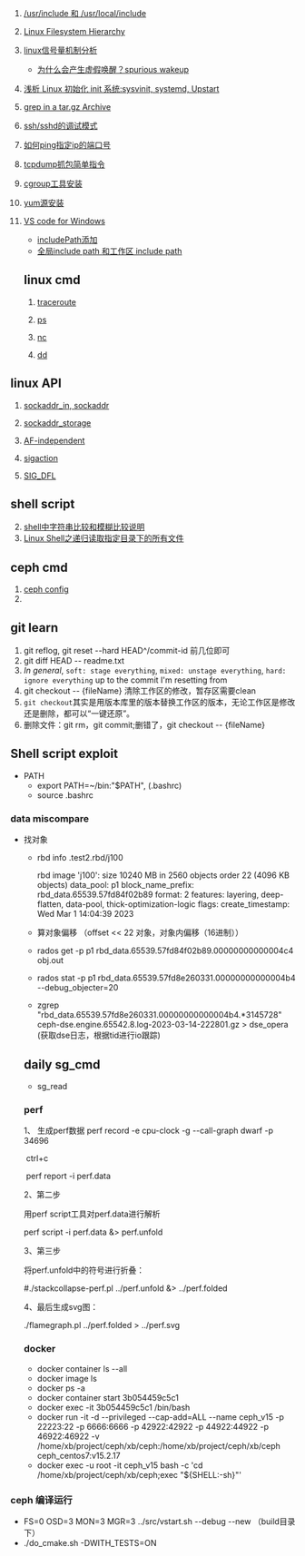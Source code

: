 1. [/usr/include 和 /usr/local/include](https://www.linuxquestions.org/questions/linux-software-2/please-difference-between-usr-include-and-usr-local-include-818767/)

2.  [Linux Filesystem Hierarchy](https://tldp.org/LDP/Linux-Filesystem-Hierarchy/html/index.html)

3. [linux信号量机制分析](https://www.cnblogs.com/LoyenWang/p/12907230.html)

   - [为什么会产生虚假唤醒？spurious wakeup](https://www.zhihu.com/question/271521213)

4. [浅析 Linux 初始化 init 系统:sysvinit, systemd, Upstart](https://zhuanlan.zhihu.com/p/49556226)

5. [grep in a tar.gz Archive](https://www.baeldung.com/linux/grep-tar-archive)

6. [ssh/sshd的调试模式](https://developer.aliyun.com/article/628175)

7. [如何ping指定ip的端口号](https://www.jianshu.com/p/fbdf744a3fbd)

8. [tcpdump抓包简单指令](https://www.cnblogs.com/chyingp/p/linux-command-tcpdump.html)

9. [cgroup工具安装](https://developer.aliyun.com/article/43544)

10. [yum源安装](https://blog.csdn.net/inslow/article/details/54177191)

12. [VS code for Windows](https://code.visualstudio.com/docs/setup/windows)

    - [includePath添加](https://www.zhihu.com/question/44844423)
    - [全局include path 和工作区 include path](https://www.cnblogs.com/unrulife/p/14319466.html)

    

    

    ## linux cmd

    1. [traceroute](https://wangchujiang.com/linux-command/c/traceroute.html)

    2. [ps](http://c.biancheng.net/view/1062.html)

    3. [nc](https://blog.csdn.net/weixin_42542420/article/details/112486792)

    4. [dd](https://www.geeksforgeeks.org/dd-command-linux/)

       

## linux API

1. [sockaddr_in, sockaddr](https://stackoverflow.com/questions/21099041/why-do-we-cast-sockaddr-in-to-sockaddr-when-calling-bind)

2. [sockaddr_storage](https://stackoverflow.com/questions/21883030/how-to-fill-sockaddr-storage)

3. [AF-independent](https://www.kame.net/newsletter/19980604/)

4. [sigaction](https://stackoverflow.com/questions/9302464/how-do-i-remove-a-signal-handler)

5. [SIG_DFL](https://stackoverflow.com/questions/33922223/what-exactly-sig-dfl-do)

   





## shell script

2. [shell中字符串比较和模糊比较说明](https://cloud.tencent.com/developer/article/1579626)
3. [Linux Shell之递归读取指定目录下的所有文件](https://blog.csdn.net/cnds123321/article/details/121919254)



## ceph cmd

1. [ceph config](https://docs.ceph.com/en/quincy/man/8/ceph/)
2. 



## git learn

1. git reflog, git reset --hard HEAD^/commit-id 前几位即可
2.  git diff HEAD -- readme.txt 
3.   *In general*, `soft: stage everything`, `mixed: unstage everything`, `hard: ignore everything` up to the commit I'm resetting from 
4. git checkout -- {fileName} 清除工作区的修改，暂存区需要clean
5.  `git checkout`其实是用版本库里的版本替换工作区的版本，无论工作区是修改还是删除，都可以“一键还原”。 
6. 删除文件：git rm，git commit;删错了，git checkout -- {fileName}



## Shell script exploit

- PATH
  - export PATH=~/bin:"$PATH", (.bashrc)
  - source .bashrc

###  data miscompare

- 找对象

  - rbd info .test2.rbd/j100

    rbd image 'j100':
            size 10240 MB in 2560 objects
            order 22 (4096 KB objects)
            data_pool: p1
            block_name_prefix: rbd_data.65539.57fd84f02b89
            format: 2
            features: layering, deep-flatten, data-pool, thick-optimization-logic
            flags:
            create_timestamp: Wed Mar  1 14:04:39 2023

  - 算对象偏移 （offset << 22 对象，对象内偏移（16进制））

  - rados get -p p1 rbd_data.65539.57fd84f02b89.00000000000004c4 obj.out

  - rados stat -p p1 rbd_data.65539.57fd8e260331.00000000000004b4 --debug_objecter=20

  - zgrep "rbd_data.65539.57fd8e260331.00000000000004b4.*3145728" ceph-dse.engine.65542.8.log-2023-03-14-222801.gz > dse_opera (获取dse日志，根据tid进行io跟踪)

  
  
  
  
  
  
  ## daily sg_cmd
  
  - sg_read
  
    
  
  
  
  ### perf
  
  1、 生成perf数据 perf record -e cpu-clock -g --call-graph dwarf -p 34696 
  
  ​		ctrl+c 
  
  ​		perf report -i perf.data
  
  2、第二步
  
  用perf script工具对perf.data进行解析
  
  perf script -i perf.data &> perf.unfold
  
  3、第三步
  
  将perf.unfold中的符号进行折叠：
  
  \#./stackcollapse-perf.pl ../perf.unfold &> ../perf.folded
  
  4、最后生成svg图：
  
  ./flamegraph.pl ../perf.folded > ../perf.svg
  
  
  
  
  
  ### docker
  
  - docker container ls --all
  - docker image ls
  - docker ps -a
  - docker container start 3b054459c5c1
  - docker exec -it 3b054459c5c1 /bin/bash
  -  docker run -it -d --privileged --cap-add=ALL --name ceph_v15 -p 22223:22 -p 6666:6666 -p 42922:42922 -p 44922:44922 -p 46922:46922 -v /home/xb/project/ceph/xb/ceph:/home/xb/project/ceph/xb/ceph ceph_centos7:v15.2.17
  - docker exec -u root -it ceph_v15 bash -c 'cd /home/xb/project/ceph/xb/ceph;exec "${SHELL:-sh}"' 



### ceph 编译运行

- FS=0 OSD=3 MON=3 MGR=3 ../src/vstart.sh --debug --new （build目录下）
- ./do_cmake.sh -DWITH_TESTS=ON
